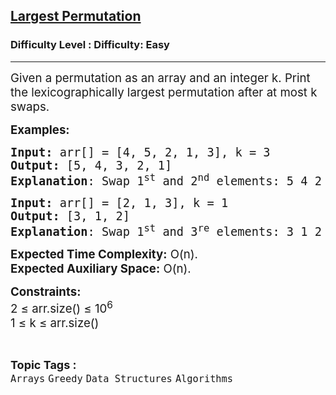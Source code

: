 <h2><a href="https://www.geeksforgeeks.org/problems/largest-permutation1351/1?page=2&category=Arrays&status=unsolved,attempted&sortBy=accuracy">Largest Permutation</a></h2><h3>Difficulty Level : Difficulty: Easy</h3><hr><div class="problems_problem_content__Xm_eO"><p><span style="font-size: 14pt;">Given a permutation&nbsp;as an array and an integer k. Print the lexicographically largest permutation after at most k swaps.</span></p>
<p><span style="font-size: 14pt;"><strong>Examples:</strong></span></p>
<pre><span style="font-size: 14pt;"><strong>Input: </strong>arr[] = [4, 5, 2, 1, 3], k = 3
<strong>Output:</strong> [5, 4, 3, 2, 1]
<strong>Explanation</strong>: Swap 1<sup>st</sup> and 2<sup>nd</sup> elements: 5 4 2 1 3 Swap 3<sup>rd</sup> and 5<sup>th</sup> elements: 5 4 3 1 2 Swap 4<sup>th</sup> and 5<sup>th</sup> elements: 5 4 3 2 1 </span></pre>
<pre><span style="font-size: 14pt;"><strong>Input: </strong>arr[] = [2, 1, 3], k = 1
<strong>Output: </strong>[3, 1, 2]
<strong>Explanation</strong>: Swap 1<sup>st</sup> and 3<sup>re</sup> elements: 3 1 2 </span></pre>
<p><span style="font-size: 14pt;"><strong>Expected Time Complexity:</strong> O(n).<br><strong>Expected Auxiliary Space:</strong> O(n).</span></p>
<p><span style="font-size: 14pt;"><strong>Constraints:</strong><br>2 ≤ arr.size() ≤ 10<sup>6<br></sup>1&nbsp;≤ k ≤ arr.size()</span></p></div><br><p><span style=font-size:18px><strong>Topic Tags : </strong><br><code>Arrays</code>&nbsp;<code>Greedy</code>&nbsp;<code>Data Structures</code>&nbsp;<code>Algorithms</code>&nbsp;